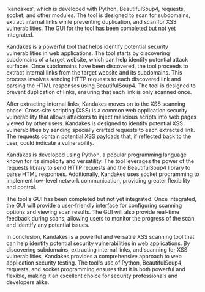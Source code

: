 'kandakes', which is developed with Python, BeautifulSoup4, requests, socket, and other modules. The tool is designed to scan for subdomains, extract internal links while preventing duplication, and scan for XSS vulnerabilities. The GUI for the tool has been completed but not yet integrated.

Kandakes is a powerful tool that helps identify potential security vulnerabilities in web applications. The tool starts by discovering subdomains of a target website, which can help identify potential attack surfaces. Once subdomains have been discovered, the tool proceeds to extract internal links from the target website and its subdomains. This process involves sending HTTP requests to each discovered link and parsing the HTML responses using BeautifulSoup4. The tool is designed to prevent duplication of links, ensuring that each link is only scanned once.

After extracting internal links, Kandakes moves on to the XSS scanning phase. Cross-site scripting (XSS) is a common web application security vulnerability that allows attackers to inject malicious scripts into web pages viewed by other users. Kandakes is designed to identify potential XSS vulnerabilities by sending specially crafted requests to each extracted link. The requests contain potential XSS payloads that, if reflected back to the user, could indicate a vulnerability.

Kandakes is developed using Python, a popular programming language known for its simplicity and versatility. The tool leverages the power of the requests library to send HTTP requests and the BeautifulSoup4 library to parse HTML responses. Additionally, Kandakes uses socket programming to implement low-level network communication, providing greater flexibility and control.

The tool's GUI has been completed but not yet integrated. Once integrated, the GUI will provide a user-friendly interface for configuring scanning options and viewing scan results. The GUI will also provide real-time feedback during scans, allowing users to monitor the progress of the scan and identify any potential issues.

In conclusion, Kandakes is a powerful and versatile XSS scanning tool that can help identify potential security vulnerabilities in web applications. By discovering subdomains, extracting internal links, and scanning for XSS vulnerabilities, Kandakes provides a comprehensive approach to web application security testing. The tool's use of Python, BeautifulSoup4, requests, and socket programming ensures that it is both powerful and flexible, making it an excellent choice for security professionals and developers alike.
